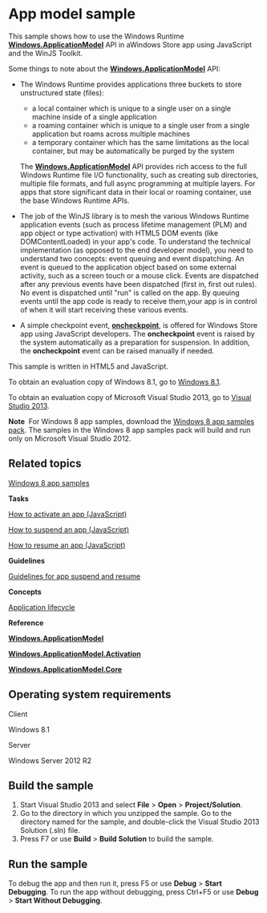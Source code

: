 App model sample
================

This sample shows how to use the Windows Runtime [**Windows.ApplicationModel**](http://msdn.microsoft.com/library/windows/apps/br224691) API in aWindows Store app using JavaScript and the WinJS Toolkit.

Some things to note about the [**Windows.ApplicationModel**](http://msdn.microsoft.com/library/windows/apps/br224691) API:

-   The Windows Runtime provides applications three buckets to store unstructured state (files):
    -   a local container which is unique to a single user on a single machine inside of a single application
    -   a roaming container which is unique to a single user from a single application but roams across multiple machines
    -   a temporary container which has the same limitations as the local container, but may be automatically be purged by the system

    The [**Windows.ApplicationModel**](http://msdn.microsoft.com/library/windows/apps/br224691) API provides rich access to the full Windows Runtime file I/O functionality, such as creating sub directories, multiple file formats, and full async programming at multiple layers. For apps that store significant data in their local or roaming container, use the base Windows Runtime APIs.
-   The job of the WinJS library is to mesh the various Windows Runtime application events (such as process lifetime management (PLM) and app object or type activation) with HTML5 DOM events (like DOMContentLoaded) in your app's code. To understand the technical implementation (as opposed to the end developer model), you need to understand two concepts: event queuing and event dispatching. An event is queued to the application object based on some external activity, such as a screen touch or a mouse click. Events are dispatched after any previous events have been dispatched (first in, first out rules). No event is dispatched until "run" is called on the app. By queuing events until the app code is ready to receive them,your app is in control of when it will start receiving these various events.
-   A simple checkpoint event, [**oncheckpoint**](http://msdn.microsoft.com/library/windows/apps/br229839), is offered for Windows Store app using JavaScript developers. The **oncheckpoint** event is raised by the system automatically as a preparation for suspension. In addition, the **oncheckpoint** event can be raised manually if needed.

This sample is written in HTML5 and JavaScript.

To obtain an evaluation copy of Windows 8.1, go to [Windows 8.1](http://go.microsoft.com/fwlink/p/?linkid=301696).

To obtain an evaluation copy of Microsoft Visual Studio 2013, go to [Visual Studio 2013](http://go.microsoft.com/fwlink/p/?linkid=301697).

**Note**  For Windows 8 app samples, download the [Windows 8 app samples pack](http://go.microsoft.com/fwlink/p/?LinkId=301698). The samples in the Windows 8 app samples pack will build and run only on Microsoft Visual Studio 2012.

Related topics
--------------

[Windows 8 app samples](http://go.microsoft.com/fwlink/p/?LinkID=227694)

**Tasks**

[How to activate an app (JavaScript)](http://msdn.microsoft.com/library/windows/apps/hh465102)

[How to suspend an app (JavaScript)](http://msdn.microsoft.com/library/windows/apps/hh465138)

[How to resume an app (JavaScript)](http://msdn.microsoft.com/library/windows/apps/hh465114)

**Guidelines**

[Guidelines for app suspend and resume](http://msdn.microsoft.com/library/windows/apps/hh465088)

**Concepts**

[Application lifecycle](http://msdn.microsoft.com/library/windows/apps/hh464925)

**Reference**

[**Windows.ApplicationModel**](http://msdn.microsoft.com/library/windows/apps/br224691)

[**Windows.ApplicationModel.Activation**](http://msdn.microsoft.com/library/windows/apps/br224766)

[**Windows.ApplicationModel.Core**](http://msdn.microsoft.com/library/windows/apps/br205865)

Operating system requirements
-----------------------------

Client

Windows 8.1

Server

Windows Server 2012 R2

Build the sample
----------------

1.  Start Visual Studio 2013 and select **File** \> **Open** \> **Project/Solution**.
2.  Go to the directory in which you unzipped the sample. Go to the directory named for the sample, and double-click the Visual Studio 2013 Solution (.sln) file.
3.  Press F7 or use **Build** \> **Build Solution** to build the sample.

Run the sample
--------------

To debug the app and then run it, press F5 or use **Debug** \> **Start Debugging**. To run the app without debugging, press Ctrl+F5 or use **Debug** \> **Start Without Debugging**.

